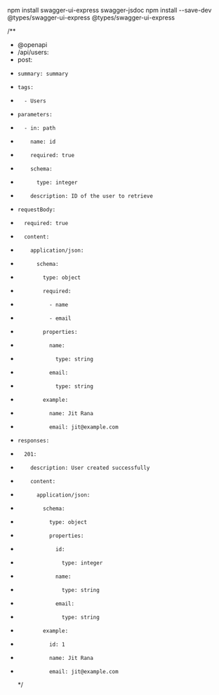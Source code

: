 <!-- swagger -->

npm install swagger-ui-express swagger-jsdoc
npm install --save-dev @types/swagger-ui-express @types/swagger-ui-express

/\*\*

- @openapi
- /api/users:
- post:
-     summary: summary
-     tags:
-       - Users
-     parameters:
-       - in: path
-         name: id
-         required: true
-         schema:
-           type: integer
-         description: ID of the user to retrieve
-     requestBody:
-       required: true
-       content:
-         application/json:
-           schema:
-             type: object
-             required:
-               - name
-               - email
-             properties:
-               name:
-                 type: string
-               email:
-                 type: string
-             example:
-               name: Jit Rana
-               email: jit@example.com
-     responses:
-       201:
-         description: User created successfully
-         content:
-           application/json:
-             schema:
-               type: object
-               properties:
-                 id:
-                   type: integer
-                 name:
-                   type: string
-                 email:
-                   type: string
-             example:
-               id: 1
-               name: Jit Rana
-               email: jit@example.com
  \*/
